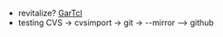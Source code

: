 * revitalize? [GarTcl](http://wiki.tcl.tk/GarTcl)
* testing CVS -> cvsimport -> git -> --mirror --> github
